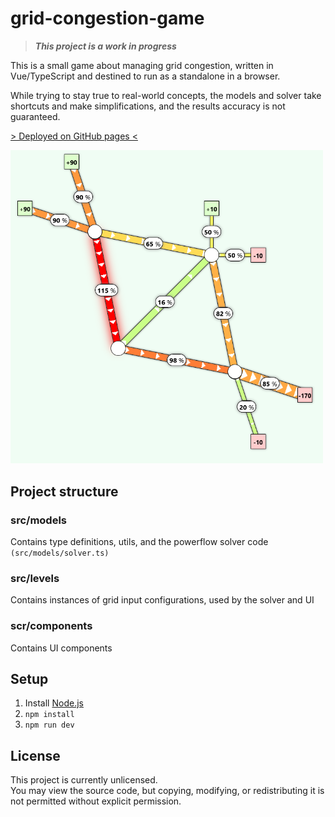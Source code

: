 # grid-congestion-game

> ***This project is a work in progress***

This is a small game about managing grid congestion, written in Vue/TypeScript and destined to run as a standalone in a browser.

While trying to stay true to real-world concepts, the models and solver take shortcuts and make simplifications, and the results accuracy is not guaranteed.

[> Deployed on GitHub pages <](https://ALambot.github.io/grid-congestion-game/)

<img src="./github/images/demo.png" width="500"/>

## Project structure

### src/models

Contains type definitions, utils, and the powerflow solver code `(src/models/solver.ts)`

### src/levels

Contains instances of grid input configurations, used by the solver and UI

### scr/components

Contains UI components

## Setup

1. Install [Node.js](https://nodejs.org/en/download)
2. `npm install`
3. `npm run dev`

## License
This project is currently unlicensed.  
You may view the source code, but copying, modifying, or redistributing it is not permitted without explicit permission.
